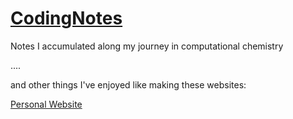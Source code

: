 # [CodingNotes](https://van-richard.github.io/CodingNotes)

Notes I accumulated along my journey in computational chemistry

....

and other things I've enjoyed like making these websites:

[Personal Website](https://van-richard.github.io/)


